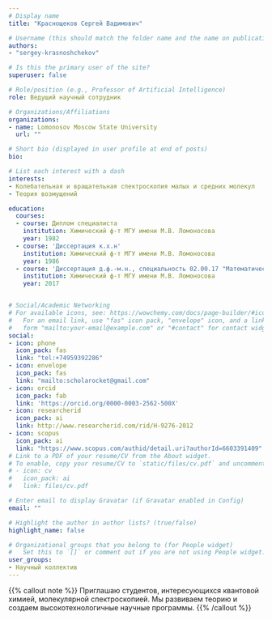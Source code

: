 ```yaml
---
# Display name
title: "Краснощеков Сергей Вадимович"

# Username (this should match the folder name and the name on publications)
authors:
- "sergey-krasnoshchekov"

# Is this the primary user of the site?
superuser: false

# Role/position (e.g., Professor of Artificial Intelligence)
role: Ведущий научный сотрудник

# Organizations/Affiliations
organizations:
- name: Lomonosov Moscow State University
  url: ""

# Short bio (displayed in user profile at end of posts)
bio: 

# List each interest with a dash
interests:
- Колебательная и вращательная спектроскопия малых и средних молекул
- Теория возмущений

education:
  courses:
  - course: Диплом специалиста
    institution: Химический ф-т МГУ имени М.В. Ломоносова
    year: 1982
  - course: 'Диссертация к.х.н'
    institution: Химический ф-т МГУ имени М.В. Ломоносова
    year: 1986
  - course: 'Диссертация д.ф.-м.н., специальность 02.00.17 "Математическая и квантовая химия"'
    institution: Химический ф-т МГУ имени М.В. Ломоносова
    year: 2017


# Social/Academic Networking
# For available icons, see: https://wowchemy.com/docs/page-builder/#icons
#   For an email link, use "fas" icon pack, "envelope" icon, and a link in the
#   form "mailto:your-email@example.com" or "#contact" for contact widget.
social:
- icon: phone
  icon_pack: fas
  link: "tel:+74959392286"
- icon: envelope
  icon_pack: fas
  link: "mailto:scholarocket@gmail.com"
- icon: orcid
  icon_pack: fab
  link: 'https://orcid.org/0000-0003-2562-500X'
- icon: researcherid
  icon_pack: ai
  link: http://www.researcherid.com/rid/H-9276-2012
- icon: scopus
  icon_pack: ai
  link: "https://www.scopus.com/authid/detail.uri?authorId=6603391409"
# Link to a PDF of your resume/CV from the About widget.
# To enable, copy your resume/CV to `static/files/cv.pdf` and uncomment the lines below.
# - icon: cv
#   icon_pack: ai
#   link: files/cv.pdf

# Enter email to display Gravatar (if Gravatar enabled in Config)
email: ""

# Highlight the author in author lists? (true/false)
highlight_name: false

# Organizational groups that you belong to (for People widget)
#   Set this to `[]` or comment out if you are not using People widget.
user_groups:
- Научный коллектив
---
```


{{% callout note %}}
Приглашаю студентов, интересующихся квантовой химией, молекулярной спектроскопией. Мы развиваем теорию и создаем высокотехнологичные научные программы.
{{% /callout %}}